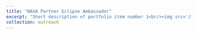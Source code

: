 ```yaml
---
title: "NASA Partner Eclipse Ambassador"
excerpt: "Short description of portfolio item number 1<br/><img src='/images/EA_Kerrville_NASA.jpg'>"
collection: outreach
---
```


<!--This is an item in your portfolio. It can be have images or nice text. If you name the file .md, it will be parsed as markdown. If you name the file .html, it will be parsed as HTML. -->
